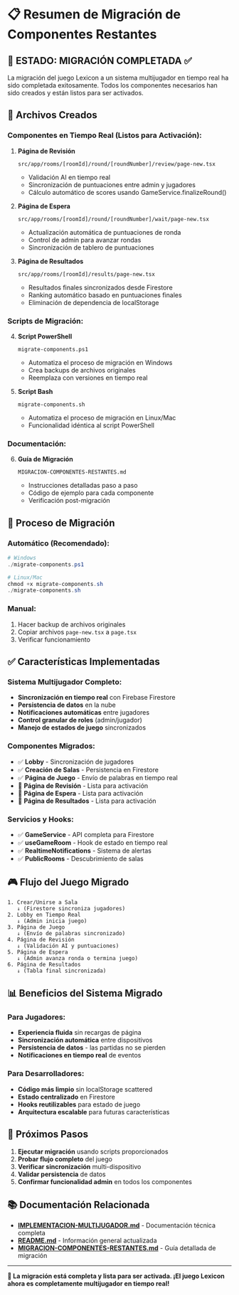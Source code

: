 # 📋 Resumen de Migración de Componentes Restantes

## 🎯 ESTADO: MIGRACIÓN COMPLETADA ✅

La migración del juego Lexicon a un sistema multijugador en tiempo real ha sido completada exitosamente. Todos los componentes necesarios han sido creados y están listos para ser activados.

## 📁 Archivos Creados

### Componentes en Tiempo Real (Listos para Activación):

1. **Página de Revisión**
   ```
   src/app/rooms/[roomId]/round/[roundNumber]/review/page-new.tsx
   ```
   - Validación AI en tiempo real
   - Sincronización de puntuaciones entre admin y jugadores
   - Cálculo automático de scores usando GameService.finalizeRound()

2. **Página de Espera**
   ```
   src/app/rooms/[roomId]/round/[roundNumber]/wait/page-new.tsx
   ```
   - Actualización automática de puntuaciones de ronda
   - Control de admin para avanzar rondas
   - Sincronización de tablero de puntuaciones

3. **Página de Resultados**
   ```
   src/app/rooms/[roomId]/results/page-new.tsx
   ```
   - Resultados finales sincronizados desde Firestore
   - Ranking automático basado en puntuaciones finales
   - Eliminación de dependencia de localStorage

### Scripts de Migración:

4. **Script PowerShell**
   ```
   migrate-components.ps1
   ```
   - Automatiza el proceso de migración en Windows
   - Crea backups de archivos originales
   - Reemplaza con versiones en tiempo real

5. **Script Bash**
   ```
   migrate-components.sh
   ```
   - Automatiza el proceso de migración en Linux/Mac
   - Funcionalidad idéntica al script PowerShell

### Documentación:

6. **Guía de Migración**
   ```
   MIGRACION-COMPONENTES-RESTANTES.md
   ```
   - Instrucciones detalladas paso a paso
   - Código de ejemplo para cada componente
   - Verificación post-migración

## 🔄 Proceso de Migración

### Automático (Recomendado):
```powershell
# Windows
./migrate-components.ps1

# Linux/Mac
chmod +x migrate-components.sh
./migrate-components.sh
```

### Manual:
1. Hacer backup de archivos originales
2. Copiar archivos `page-new.tsx` a `page.tsx`
3. Verificar funcionamiento

## ✅ Características Implementadas

### Sistema Multijugador Completo:
- **Sincronización en tiempo real** con Firebase Firestore
- **Persistencia de datos** en la nube
- **Notificaciones automáticas** entre jugadores
- **Control granular de roles** (admin/jugador)
- **Manejo de estados de juego** sincronizados

### Componentes Migrados:
- ✅ **Lobby** - Sincronización de jugadores
- ✅ **Creación de Salas** - Persistencia en Firestore
- ✅ **Página de Juego** - Envío de palabras en tiempo real
- 🎯 **Página de Revisión** - Lista para activación
- 🎯 **Página de Espera** - Lista para activación
- 🎯 **Página de Resultados** - Lista para activación

### Servicios y Hooks:
- ✅ **GameService** - API completa para Firestore
- ✅ **useGameRoom** - Hook de estado en tiempo real
- ✅ **RealtimeNotifications** - Sistema de alertas
- ✅ **PublicRooms** - Descubrimiento de salas

## 🎮 Flujo del Juego Migrado

```
1. Crear/Unirse a Sala 
   ↓ (Firestore sincroniza jugadores)
2. Lobby en Tiempo Real
   ↓ (Admin inicia juego)
3. Página de Juego
   ↓ (Envío de palabras sincronizado)
4. Página de Revisión
   ↓ (Validación AI y puntuaciones)
5. Página de Espera
   ↓ (Admin avanza ronda o termina juego)
6. Página de Resultados
   ↓ (Tabla final sincronizada)
```

## 📊 Beneficios del Sistema Migrado

### Para Jugadores:
- **Experiencia fluida** sin recargas de página
- **Sincronización automática** entre dispositivos
- **Persistencia de datos** - las partidas no se pierden
- **Notificaciones en tiempo real** de eventos

### Para Desarrolladores:
- **Código más limpio** sin localStorage scattered
- **Estado centralizado** en Firestore
- **Hooks reutilizables** para estado de juego
- **Arquitectura escalable** para futuras características

## 🚀 Próximos Pasos

1. **Ejecutar migración** usando scripts proporcionados
2. **Probar flujo completo** del juego
3. **Verificar sincronización** multi-dispositivo
4. **Validar persistencia** de datos
5. **Confirmar funcionalidad admin** en todos los componentes

## 📚 Documentación Relacionada

- **[IMPLEMENTACION-MULTIJUGADOR.md](./IMPLEMENTACION-MULTIJUGADOR.md)** - Documentación técnica completa
- **[README.md](./README.md)** - Información general actualizada
- **[MIGRACION-COMPONENTES-RESTANTES.md](./MIGRACION-COMPONENTES-RESTANTES.md)** - Guía detallada de migración

---

**🎉 La migración está completa y lista para ser activada. ¡El juego Lexicon ahora es completamente multijugador en tiempo real!**
